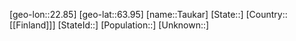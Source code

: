 ﻿---
location: [63.95,22.85]
type: City
tags:
- geo/City


SpocWebEntityId: 34779
isDeleted: false
confidential: public

---
[geo-lon::22.85]
[geo-lat::63.95]
[name::Taukar]
[State::]
[Country::[[Finland]]]
[StateId::]
[Population::]
[Unknown::]

